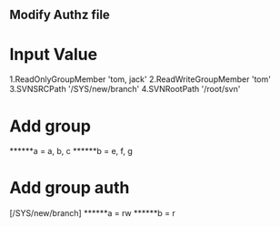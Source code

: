 ## Modify Authz file

# Input Value

1.ReadOnlyGroupMember		'tom, jack'
2.ReadWriteGroupMember		'tom'
3.SVNSRCPath			'/SYS/new/branch'
4.SVNRootPath			'/root/svn'




# Add group
******a = a, b, c
******b = e, f, g

# Add group auth
[/SYS/new/branch]
******a = rw
******b = r
